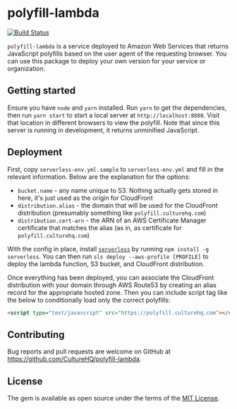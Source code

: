 # polyfill-lambda

[![Build Status](https://travis-ci.com/CultureHQ/polyfill-lambda.svg?branch=master)](https://travis-ci.com/CultureHQ/polyfill-lambda)

`polyfill-lambda` is a service deployed to Amazon Web Services that returns JavaScript polyfills based on the user agent of the requesting browser. You can use this package to deploy your own version for your service or organization.

## Getting started

Ensure you have `node` and `yarn` installed. Run `yarn` to get the dependencies, then run `yarn start` to start a local server at `http://localhost:8080`. Visit that location in different browsers to view the polyfill. Note that since this server is running in development, it returns unminified JavaScript.

## Deployment

First, copy `serverless-env.yml.sample` to `serverless-env.yml` and fill in the relevant information. Below are the explanation for the options:

- `bucket.name` - any name unique to S3. Nothing actually gets stored in here, it's just used as the origin for CloudFront
- `distribution.alias` - the domain that will be used for the CloudFront distribution (presumably something like `polyfill.culturehq.com`)
- `distribution.cert-arn` - the ARN of an AWS Certificate Manager certificate that matches the alias (as in, as certificate for `polyfill.culturehq.com`)

With the config in place, install [`serverless`](https://serverless.com/) by running `npm install -g serverless`. You can then run `sls deploy --aws-profile [PROFILE]` to deploy the lambda function, S3 bucket, and CloudFront distribution.

Once everything has been deployed, you can associate the CloudFront distribution with your domain through AWS Route53 by creating an alias record for the appropriate hosted zone. Then you can include script tag like the below to conditionally load only the correct polyfills:

```html
<script type="text/javascript" src="https://polyfill.culturehq.com"></script>
```

## Contributing

Bug reports and pull requests are welcome on GitHub at https://github.com/CultureHQ/polyfill-lambda.

## License

The gem is available as open source under the terms of the [MIT License](https://opensource.org/licenses/MIT).
